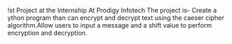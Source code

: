 !st Project at the Internship At Prodigy Infotech
The project is- Create a ython program than can encrypt and decrypt text using the caeser cipher algorithm.Allow users to input a message and a shift value to perform encryption and decryption.
